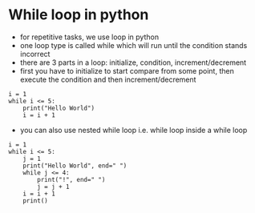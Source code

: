 # While loop in python

- for repetitive tasks, we use loop in python
- one loop type is called while which will run until the condition stands incorrect
- there are 3 parts in a loop: initialize, condition, increment/decrement
- first you have to initialize to start compare from some point, then execute the condition and then increment/decrement
```
i = 1
while i <= 5:
    print("Hello World")
    i = i + 1
```
- you can also use nested while loop i.e. while loop inside a while loop
```
i = 1
while i <= 5:
    j = 1
    print("Hello World", end=" ")
    while j <= 4:
        print("!", end=" ")
        j = j + 1
    i = i + 1
    print()
```